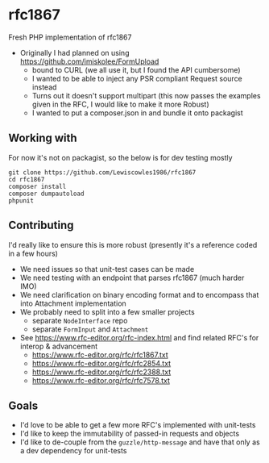 # rfc1867
Fresh PHP implementation of rfc1867

* Originally I had planned on using https://github.com/imiskolee/FormUpload
    * bound to CURL (we all use it, but I found the API cumbersome)
    * I wanted to be able to inject any PSR compliant Request source instead
    * Turns out it doesn't support multipart (this now passes the examples given in the RFC, I would like to make it more Robust)
    * I wanted to put a composer.json in and bundle it onto packagist

## Working with

For now it's not on packagist, so the below is for dev testing mostly

```
git clone https://github.com/Lewiscowles1986/rfc1867
cd rfc1867
composer install
composer dumpautoload
phpunit
```

## Contributing

I'd really like to ensure this is more robust (presently it's a reference coded in a few hours)

* We need issues so that unit-test cases can be made
* We need testing with an endpoint that parses rfc1867 (much harder IMO)
* We need clarification on binary encoding format and to encompass that into Attachment implementation
* We probably need to split into a few smaller projects
  * separate `NodeInterface` repo
  * separate `FormInput` and `Attachment`
* See https://www.rfc-editor.org/rfc-index.html and find related RFC's for interop & advancement
  * https://www.rfc-editor.org/rfc/rfc1867.txt
  * https://www.rfc-editor.org/rfc/rfc2854.txt
  * https://www.rfc-editor.org/rfc/rfc2388.txt
  * https://www.rfc-editor.org/rfc/rfc7578.txt

## Goals

* I'd love to be able to get a few more RFC's implemented with unit-tests
* I'd like to keep the immutability of passed-in requests and objects
* I'd like to de-couple from the `guzzle/http-message` and have that only as a dev dependency for unit-tests
